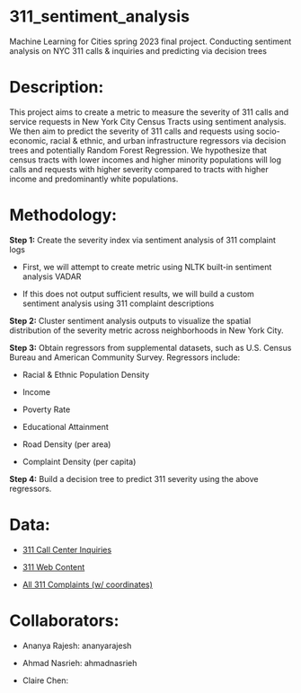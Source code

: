 # 311_sentiment_analysis
Machine Learning for Cities spring 2023 final project. Conducting sentiment analysis on NYC 311 calls &amp; inquiries and predicting via decision trees


# Description:

This project aims to create a metric to measure the severity of 311 calls and service requests in New York City Census Tracts using sentiment analysis. We then aim to predict the severity of 311 calls and requests using socio-economic, racial & ethnic, and urban infrastructure regressors via decision trees and potentially Random Forest Regression. We hypothesize that census tracts with lower incomes and higher minority populations will log calls and requests with higher severity compared to tracts with higher income and predominantly white populations. 

# Methodology:

**Step 1:** Create the severity index via sentiment analysis of 311 complaint logs

* First, we will attempt to create metric using NLTK built-in sentiment analysis VADAR

* If this does not output sufficient results, we will build a custom sentiment analysis using 311 complaint descriptions

**Step 2:** Cluster sentiment analysis outputs to visualize the spatial distribution of the severity metric across neighborhoods in New York City.

**Step 3:** Obtain regressors from supplemental datasets, such as U.S. Census Bureau and American Community Survey. Regressors include:
  
* Racial & Ethnic Population Density

* Income

* Poverty Rate

* Educational Attainment

* Road Density (per area)

* Complaint Density (per capita)

**Step 4:** Build a decision tree to predict 311 severity using the above regressors.

# Data: 

* [311 Call Center Inquiries](https://data.cityofnewyork.us/City-Government/311-Call-Center-Inquiry/wewp-mm3p)

* [311 Web Content](https://data.cityofnewyork.us/dataset/311-Web-Content-Services/vwpc-kje2)

* [All 311 Complaints (w/ coordinates)](https://data.cityofnewyork.us/Social-Services/311-Service-Requests-from-2010-to-Present/erm2-nwe9)

# Collaborators:

* Ananya Rajesh: ananyarajesh

* Ahmad Nasrieh: ahmadnasrieh

* Claire Chen: 
